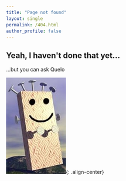 ```yaml
---
title: "Page not found"
layout: single
permalink: /404.html
author_profile: false
---
```


## Yeah, I haven't done that yet...

...but you can ask Quelo


![Quelo](/assets/images/Quelo.jpg){: .align-center}
